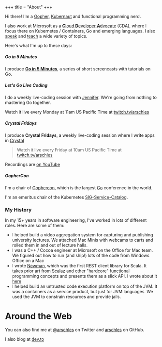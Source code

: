 +++
title = "About"
+++

Hi there! I'm a [Gopher](https://golang.org), [Kubernaut](https://kubernetes.io) and functional programming nerd.

I also work at Microsoft as a [**C**loud **D**eveloper **A**dvocate](https://developer.microsoft.com/en-us/advocates/aaron-schlesinger) (CDA), where I focus there on Kubernetes / Containers, Go and emerging languages. I also [speak](/speaking) and [teach](/teaching) a wide variety of topics.

Here's what I'm up to these days:

##### Go in 5 Minutes

I produce **[Go in 5 Minutes](https://gifm.dev)**, a series of short screencasts with tutorials on Go.

##### Let's Go Live Coding

I do a weekly live-coding session with [Jennifer](https://jennifer.dev). We're going from nothing to mastering Go together.

Watch it live every Monday at 11am US Pacific Time at [twitch.tv/arschles](https://twitch.tv/arschles)

##### Crystal Fridays

I produce **Crystal Fridays**, a weekly live-coding session where I write apps in [Crystal](https://crystal-lang.org)

>Watch it live every Friday at 10am US Pacific Time at [twitch.tv/arschles](https://twitch.tv/arschles)

Recordings are [on YouTube](https://www.youtube.com/playlist?list=PLd5PS0DQ17GBxMQ78nmowkAxilgS_LrNB)

##### GopherCon

I'm a chair of [Gophercon](https://gophercon.com), which is the largest [Go](https://golang.org) conference in the world.

I'm an emeritus chair of the Kubernetes 
[SIG-Service-Catalog](https://svc-cat.io/).

### My History

In my 15+ years in software engineering, I've worked in lots of different roles. Here are some of them:

- I helped build a video aggregation system for capturing and publishing university lectures. We attached Mac Minis with webcams to carts and rolled them in and out of lecture halls.
- I was a C++ / Cocoa engineer at Microsoft on the Office for Mac team. We figured out how to run (and ship!) lots of the code from Windows Office on a Mac
- I wrote [Newman](https://github.com/stackmob/newman), which was the first REST client library for Scala. It takes prior art from [Scalaz](https://github.com/scalaz/scalaz) and other "hardcore" functional programming concepts and presents them as a slick API. I wrote about it [here](https://www.paypal-engineering.com/2014/02/13/hello-newman-a-rest-client-for-scala/)
- I helped build an untrusted code execution platform on top of the JVM. It was a containers as a service product, but just for JVM languages. We used the JVM to constrain resources and provide jails.

# Around the Web

You can also find me at [@arschles](https://twitter.com/arschles) on Twitter and [arschles](https://github.com/arschles) on GitHub.

I also blog at [dev.to](https://dev.to/arschles)
